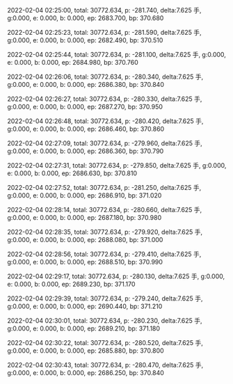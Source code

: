 2022-02-04 02:25:00, total: 30772.634, p: -281.740, delta:7.625 手, g:0.000, e: 0.000, b: 0.000, ep: 2683.700, bp: 370.680

2022-02-04 02:25:23, total: 30772.634, p: -281.590, delta:7.625 手, g:0.000, e: 0.000, b: 0.000, ep: 2682.490, bp: 370.510

2022-02-04 02:25:44, total: 30772.634, p: -281.100, delta:7.625 手, g:0.000, e: 0.000, b: 0.000, ep: 2684.980, bp: 370.760

2022-02-04 02:26:06, total: 30772.634, p: -280.340, delta:7.625 手, g:0.000, e: 0.000, b: 0.000, ep: 2686.380, bp: 370.840

2022-02-04 02:26:27, total: 30772.634, p: -280.330, delta:7.625 手, g:0.000, e: 0.000, b: 0.000, ep: 2687.270, bp: 370.950

2022-02-04 02:26:48, total: 30772.634, p: -280.420, delta:7.625 手, g:0.000, e: 0.000, b: 0.000, ep: 2686.460, bp: 370.860

2022-02-04 02:27:09, total: 30772.634, p: -279.960, delta:7.625 手, g:0.000, e: 0.000, b: 0.000, ep: 2686.360, bp: 370.790

2022-02-04 02:27:31, total: 30772.634, p: -279.850, delta:7.625 手, g:0.000, e: 0.000, b: 0.000, ep: 2686.630, bp: 370.810

2022-02-04 02:27:52, total: 30772.634, p: -281.250, delta:7.625 手, g:0.000, e: 0.000, b: 0.000, ep: 2686.910, bp: 371.020

2022-02-04 02:28:14, total: 30772.634, p: -280.660, delta:7.625 手, g:0.000, e: 0.000, b: 0.000, ep: 2687.180, bp: 370.980

2022-02-04 02:28:35, total: 30772.634, p: -279.920, delta:7.625 手, g:0.000, e: 0.000, b: 0.000, ep: 2688.080, bp: 371.000

2022-02-04 02:28:56, total: 30772.634, p: -279.410, delta:7.625 手, g:0.000, e: 0.000, b: 0.000, ep: 2688.510, bp: 370.990

2022-02-04 02:29:17, total: 30772.634, p: -280.130, delta:7.625 手, g:0.000, e: 0.000, b: 0.000, ep: 2689.230, bp: 371.170

2022-02-04 02:29:39, total: 30772.634, p: -279.240, delta:7.625 手, g:0.000, e: 0.000, b: 0.000, ep: 2690.440, bp: 371.210

2022-02-04 02:30:01, total: 30772.634, p: -280.230, delta:7.625 手, g:0.000, e: 0.000, b: 0.000, ep: 2689.210, bp: 371.180

2022-02-04 02:30:22, total: 30772.634, p: -280.520, delta:7.625 手, g:0.000, e: 0.000, b: 0.000, ep: 2685.880, bp: 370.800

2022-02-04 02:30:43, total: 30772.634, p: -280.470, delta:7.625 手, g:0.000, e: 0.000, b: 0.000, ep: 2686.250, bp: 370.840